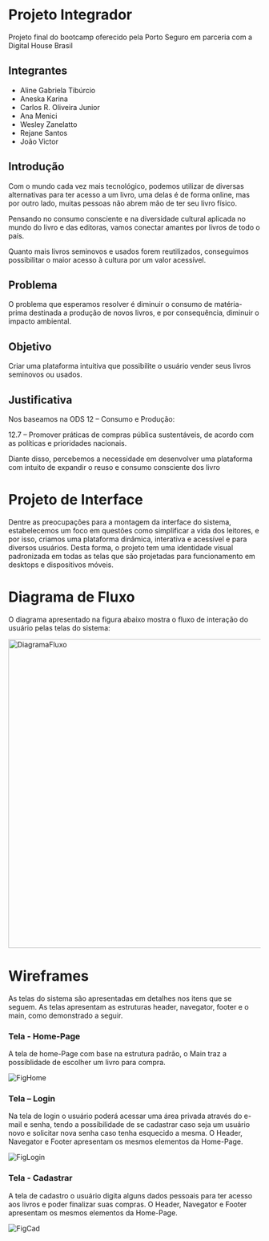 # Projeto Integrador
Projeto final do bootcamp oferecido pela Porto Seguro em parceria com a Digital House Brasil

## Integrantes

* Aline Gabriela Tibúrcio
* Aneska Karina
* Carlos R. Oliveira Junior
* Ana Menici
* Wesley Zanelatto
* Rejane Santos
* João Victor


## Introdução
Com o mundo cada vez mais tecnológico, podemos utilizar de diversas alternativas para ter acesso a um livro, uma delas é de forma online, mas por outro lado, muitas pessoas não abrem mão de ter seu livro físico.

Pensando no consumo consciente e na diversidade cultural aplicada no mundo do livro e das editoras, vamos conectar amantes por livros de todo o país. 

Quanto mais livros seminovos e usados forem reutilizados, conseguimos possibilitar o maior acesso à cultura por um valor acessível.

## Problema
O problema que esperamos resolver é diminuir o consumo de matéria-prima destinada a produção de novos livros, e por consequência, diminuir o impacto ambiental.

## Objetivo

Criar uma plataforma intuitiva que possibilite o usuário vender seus livros seminovos ou usados.

## Justificativa

Nos baseamos na ODS 12 – Consumo e Produção:

12.7 – Promover práticas de compras pública sustentáveis, de acordo com as políticas e prioridades nacionais.

Diante disso, percebemos a necessidade em desenvolver uma plataforma com intuito de expandir o reuso e consumo consciente dos livro

# Projeto de Interface

Dentre as preocupações para a montagem da interface do sistema, estabelecemos um foco em questões como simplificar a vida dos leitores, e por isso, criamos uma plataforma dinâmica, interativa e acessível e para diversos usuários. Desta forma, o projeto tem uma identidade visual padronizada em todas as telas que são projetadas para funcionamento em desktops e dispositivos móveis.

# Diagrama de Fluxo

O diagrama apresentado na figura abaixo mostra o fluxo de interação do usuário pelas telas do sistema:

<img width="615" alt="DiagramaFluxo" src="https://user-images.githubusercontent.com/82852325/165624240-19aaba5f-75af-4cf1-94b0-ca772e5a4026.png">

# Wireframes
As telas do sistema são apresentadas em detalhes nos itens que se seguem. 
As telas apresentam as estruturas header, navegator, footer e o main, como demonstrado a seguir.

### Tela - Home-Page
A tela de home-Page com base na estrutura padrão, o Main traz a possiblidade de escolher um livro para compra. 

![FigHome](https://user-images.githubusercontent.com/82852325/165624669-83ca3039-761d-45d1-afd2-54bed92559e2.png)

### Tela – Login

Na tela de login o usuário poderá acessar uma área privada através do e-mail e senha, tendo a possibilidade de se cadastrar caso seja um usuário novo e solicitar nova senha caso tenha esquecido a mesma. O Header, Navegator e Footer apresentam os mesmos elementos da Home-Page. 

![FigLogin](https://user-images.githubusercontent.com/82852325/165624891-49d3acc8-9800-4200-af38-0aaaf20c80f5.png)

### Tela - Cadastrar

A tela de cadastro o usuário digita alguns dados pessoais para ter acesso aos livros e poder finalizar suas compras. O Header, Navegator e Footer apresentam os mesmos elementos da Home-Page.

![FigCad](https://user-images.githubusercontent.com/82852325/165625281-50074ede-9a2f-4cde-a2a3-26441da22833.png)



